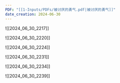 ```yaml
---
PDF: "[[1-Inputs/PDFs/被讨厌的勇气.pdf|被讨厌的勇气]]"
date_creation: 2024-06-30
---
```



![[2024_06_30_2217]]

![[2024_06_30_2220]]

![[2024_06_30_2224]]

![[2024_06_30_2231]]

![[2024_06_30_2234]]

![[2024_06_30_2239]] 
